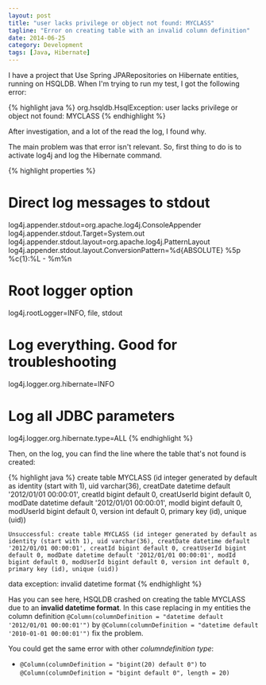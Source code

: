 ```yaml
---
layout: post
title: "user lacks privilege or object not found: MYCLASS"
tagline: "Error on creating table with an invalid column definition"
date: 2014-06-25
category: Development
tags: [Java, Hibernate]
---
```



I have a project that Use Spring JPARepositories on Hibernate entities, running on HSQLDB.
When I'm trying to run my test, I got the following error:

{% highlight java %}
    org.hsqldb.HsqlException: user lacks privilege or object not found: MYCLASS
{% endhighlight %}

After investigation, and a lot of the read the log, I found why.

The main problem was that error isn't relevant.
So, first thing to do is to activate log4j and log the Hibernate command.

{% highlight properties %}
# Direct log messages to stdout
log4j.appender.stdout=org.apache.log4j.ConsoleAppender
log4j.appender.stdout.Target=System.out
log4j.appender.stdout.layout=org.apache.log4j.PatternLayout
log4j.appender.stdout.layout.ConversionPattern=%d{ABSOLUTE} %5p %c{1}:%L - %m%n

# Root logger option
log4j.rootLogger=INFO, file, stdout

# Log everything. Good for troubleshooting
log4j.logger.org.hibernate=INFO

# Log all JDBC parameters
log4j.logger.org.hibernate.type=ALL
{% endhighlight %}

Then, on the log, you can find the line where the table that's not found is created:

{% highlight java %}
    create table MYCLASS (id integer generated by default as identity (start with 1), uid varchar(36), creatDate datetime default '2012/01/01 00:00:01', creatId bigint default 0, creatUserId bigint default 0, modDate datetime default '2012/01/01 00:00:01', modId bigint default 0, modUserId bigint default 0, version int default 0, primary key (id), unique (uid))

    Unsuccessful: create table MYCLASS (id integer generated by default as identity (start with 1), uid varchar(36), creatDate datetime default '2012/01/01 00:00:01', creatId bigint default 0, creatUserId bigint default 0, modDate datetime default '2012/01/01 00:00:01', modId bigint default 0, modUserId bigint default 0, version int default 0, primary key (id), unique (uid))

data exception: invalid datetime format
{% endhighlight %}

Has you can see here, HSQLDB crashed on creating the table MYCLASS due to an **invalid datetime format**.
In this case replacing in my entities the column definition `@Column(columnDefinition = "datetime default '2012/01/01 00:00:01'")` by `@Column(columnDefinition = "datetime default '2010-01-01 00:00:01'")` fix the problem.

You could get the same error with other *columndefinition type*:

- `@Column(columnDefinition = "bigint(20) default 0")` to `@Column(columnDefinition = "bigint default 0", length = 20)`

